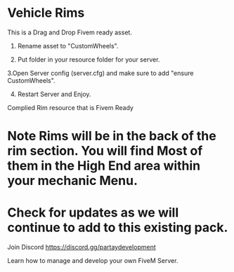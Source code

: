 # Vehicle Rims
 
This is a Drag and Drop Fivem ready asset.

1. Rename asset to "CustomWheels".

2. Put folder in your resource folder for your server.

3.Open Server config (server.cfg) and make sure to add "ensure CustomWheels". 

4. Restart Server and Enjoy.
 
Complied Rim resource that is Fivem Ready

# Note Rims will be in the back of the rim section. You will find Most of them in the High End area within your mechanic Menu.


# Check for updates as we will continue to add to this existing pack.


Join Discord
https://discord.gg/partaydevelopment

Learn how to manage and develop your own FiveM Server.
